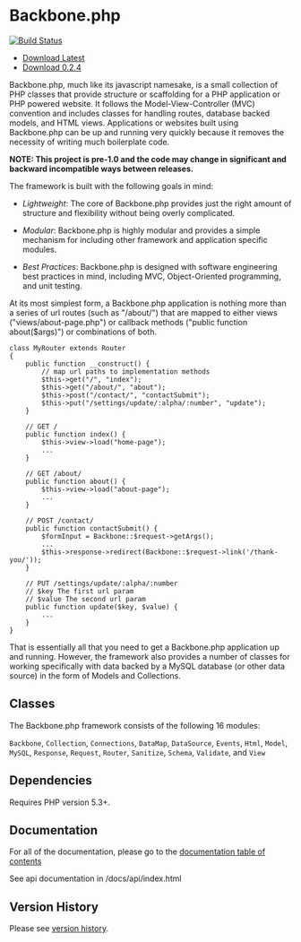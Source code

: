 Backbone.php
============

[![Build Status](https://travis-ci.org/jamesatracy/Backbone.php.png?branch=master)](https://travis-ci.org/jamesatracy/Backbone.php?branch=master)

* [Download Latest](https://github.com/jamesatracy/Backbone.php/archive/master.zip)
* [Download 0.2.4](https://github.com/jamesatracy/Backbone.php/releases/tag/0.2.4)

Backbone.php, much like its javascript namesake, is a small collection of PHP classes that provide structure or scaffolding for a PHP application or PHP powered website. It follows the Model-View-Controller (MVC) convention and includes classes for handling routes, database backed models, and HTML views. Applications or websites built using Backbone.php can be up and running very quickly because it removes the necessity of writing much boilerplate code.

**NOTE: This project is pre-1.0 and the code may change in significant and backward incompatible ways between releases.**

The framework is built with the following goals in mind:

* *Lightweight*: The core of Backbone.php provides just the right amount of structure and flexibility without being overly complicated.

* *Modular*: Backbone.php is highly modular and provides a simple mechanism for including other framework and application specific modules.

* *Best Practices*: Backbone.php is designed with software engineering best practices in mind, including MVC, Object-Oriented programming, and unit testing.

At its most simplest form, a Backbone.php application is nothing more than a series of url routes (such as "/about/") that are mapped to either views ("views/about-page.php") or callback methods ("public function about($args)") or combinations of both. 

	class MyRouter extends Router
	{
		public function __construct() {
			// map url paths to implementation methods
			$this->get("/", "index");
			$this->get("/about/", "about");
			$this->post("/contact/", "contactSubmit");
			$this->put("/settings/update/:alpha/:number", "update");
		}
		
		// GET /
		public function index() {
			$this->view->load("home-page");
			...
		}
		
		// GET /about/
		public function about() {
			$this->view->load("about-page");
			...
		}
		
		// POST /contact/
		public function contactSubmit() {
			$formInput = Backbone::$request->getArgs();
			...
			$this->response->redirect(Backbone::$request->link('/thank-you/'));
		}
		
		// PUT /settings/update/:alpha/:number
		// $key The first url param
		// $value The second url param
		public function update($key, $value) {
			...
		}
	}

That is essentially all that you need to get a Backbone.php application up and running. However, the framework also provides a number of classes for working specifically with data backed by a MySQL database (or other data source) in the form of Models and Collections.

Classes
-------

The Backbone.php framework consists of the following 16 modules: 

`Backbone`, `Collection`, `Connections`, `DataMap`, `DataSource`, `Events`, `Html`, `Model`, `MySQL`, `Response`, `Request`, `Router`, `Sanitize`, `Schema`, `Validate`, and `View`

Dependencies
------------

Requires PHP version 5.3+. 
		
Documentation
-------------

For all of the documentation, please go to the [documentation table of contents](https://github.com/jamesatracy/Backbone.php/blob/master/docs/toc.md)

See api documentation in /docs/api/index.html

Version History
---------------

Please see [version history](https://github.com/jamesatracy/Backbone.php/blob/master/versions.md).
